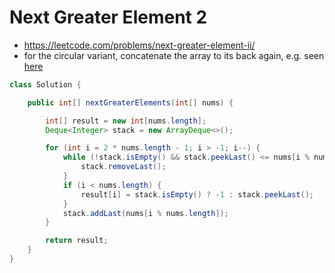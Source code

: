 # Next Greater Element 2

- https://leetcode.com/problems/next-greater-element-ii/
- for the circular variant, concatenate the array to its back again, e.g. seen [here](../../Step%205:%20Strings%20[Basic%20and%20Medium]/Step%205.1:%20Basic%20and%20Easy%20String%20Problems/Rotate%20String.md)

```java
class Solution {

    public int[] nextGreaterElements(int[] nums) {

        int[] result = new int[nums.length];
        Deque<Integer> stack = new ArrayDeque<>();

        for (int i = 2 * nums.length - 1; i > -1; i--) {
            while (!stack.isEmpty() && stack.peekLast() <= nums[i % nums.length]) {
                stack.removeLast();
            }
            if (i < nums.length) {
                result[i] = stack.isEmpty() ? -1 : stack.peekLast();
            }
            stack.addLast(nums[i % nums.length]);
        }

        return result;
    }
}
```
